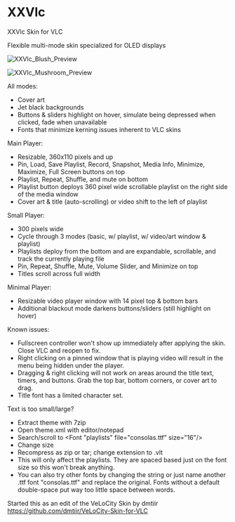 # XXVlc
XXVlc Skin for VLC

Flexible multi-mode skin specialized for OLED displays

![XXVlc_Blush_Preview](https://i.imgur.com/l0TUTNI.jpeg)

![XXVlc_Mushroom_Preview](https://i.imgur.com/YagEq9u.jpeg)

All modes:
- Cover art
- Jet black backgrounds
- Buttons & sliders highlight on hover, simulate being depressed when clicked, fade when unavailable
- Fonts that minimize kerning issues inherent to VLC skins

Main Player:
- Resizable, 360x110 pixels and up
- Pin, Load, Save Playlist, Record, Snapshot, Media Info, Minimize, Maximize, Full Screen buttons on top
- Playlist, Repeat, Shuffle, and mute on bottom
- Playlist button deploys 360 pixel wide scrollable playlist on the right side of the media window
- Cover art & title (auto-scrolling) or video shift to the left of playlist

Small Player:
- 300 pixels wide
- Cycle through 3 modes (basic, w/ playlist, w/ video/art window & playlist)
- Playlists deploy from the bottom and are expandable, scrollable, and track the currently playing file
- Pin, Repeat, Shuffle, Mute, Volume Slider, and Minimize on top
- Titles scroll across full width

Minimal Player:
- Resizable video player window with 14 pixel top & bottom bars
- Additional blackout mode darkens buttons/sliders (still highlight on hover)

Known issues:
- Fullscreen controller won't show up immediately after applying the skin.  Close VLC and reopen to fix.
- Right clicking on a pinned window that is playing video will result in the menu being hidden under the player.
- Dragging & right clicking will not work on areas around the title text, timers, and buttons.  Grab the top bar, bottom corners, or cover art to drag.
- Title font has a limited character set.

Text is too small/large?
- Extract theme with 7zip
- Open theme.xml with editor/notepad
- Search/scroll to  <Font "playlists" file="consolas.ttf" size="16"/>
- Change size
- Recompress as zip or tar; change extension to .vlt
- This will only affect the playlists.  They are spaced based just on the font size so this won't break anything.
- You can also try other fonts by changing the string or just name another .ttf font "consolas.ttf" and replace the original.  Fonts without a default double-space put way too little space between words.

Started this as an edit of the VeLoCity Skin by dmtiir
https://github.com/dmtiir/VeLoCity-Skin-for-VLC
